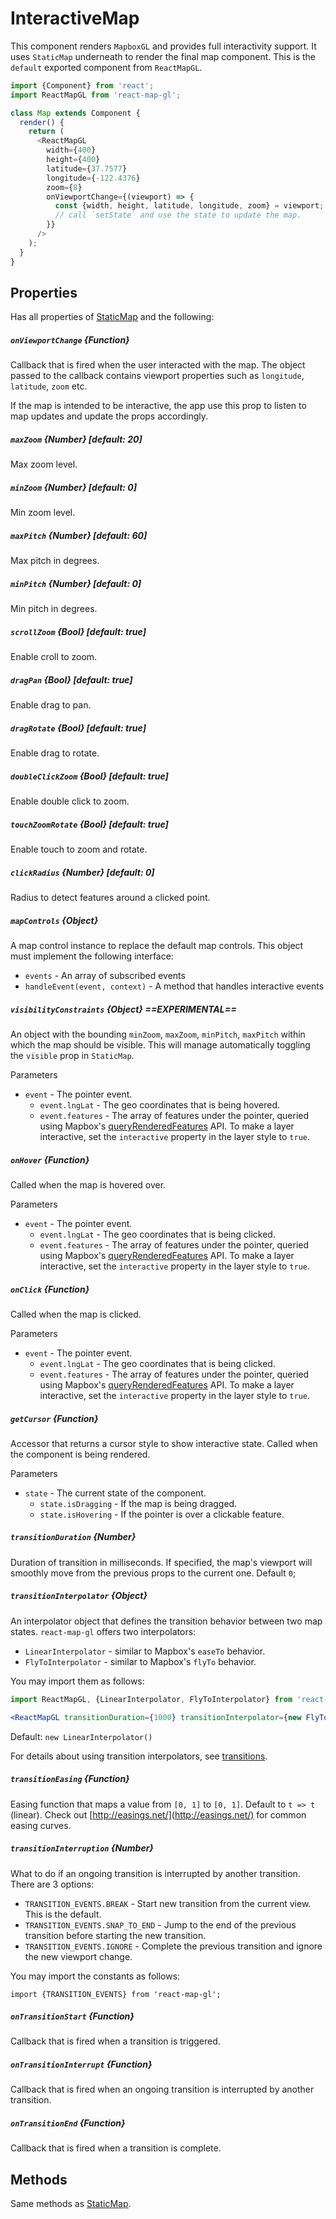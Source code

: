 # InteractiveMap

This component renders `MapboxGL` and provides full interactivity support.
It uses `StaticMap` underneath to render the final map component.
This is the `default` exported component from `ReactMapGL`.

```js
import {Component} from 'react';
import ReactMapGL from 'react-map-gl';

class Map extends Component {
  render() {
    return (
      <ReactMapGL
        width={400}
        height={400}
        latitude={37.7577}
        longitude={-122.4376}
        zoom={8}
        onViewportChange={(viewport) => {
          const {width, height, latitude, longitude, zoom} = viewport;
          // call `setState` and use the state to update the map.
        }}
      />
    );
  }
}
```

## Properties

Has all properties of [StaticMap](/docs/components/static-map.md) and the following:

##### `onViewportChange` {Function}
Callback that is fired when the user interacted with the map.
The object passed to the callback contains viewport properties such as
`longitude`, `latitude`, `zoom` etc.

If the map is intended to be interactive, the app use this prop to listen to
map updates and update the props accordingly.

##### `maxZoom` {Number} [default: 20]
Max zoom level.

##### `minZoom` {Number} [default: 0]
Min zoom level.

##### `maxPitch` {Number} [default: 60]
Max pitch in degrees.

##### `minPitch` {Number} [default: 0]
Min pitch in degrees.

##### `scrollZoom` {Bool} [default: true]
Enable croll to zoom.

##### `dragPan` {Bool} [default: true]
Enable drag to pan.

##### `dragRotate` {Bool} [default: true]
Enable drag to rotate.

##### `doubleClickZoom` {Bool} [default: true]
Enable double click to zoom.

##### `touchZoomRotate` {Bool} [default: true]
Enable touch to zoom and rotate.

##### `clickRadius` {Number} [default: 0]
Radius to detect features around a clicked point.

##### `mapControls` {Object}
A map control instance to replace the default map controls.
This object must implement the following interface:

- `events` - An array of subscribed events
- `handleEvent(event, context)` - A method that handles interactive events

##### `visibilityConstraints` {Object} ==EXPERIMENTAL==
An object with the bounding `minZoom`, `maxZoom`, `minPitch`, `maxPitch` within
which the map should be visible. This will manage automatically toggling the
`visible` prop in `StaticMap`.

Parameters
- `event` - The pointer event.
  + `event.lngLat` - The geo coordinates that is being hovered.
  + `event.features` - The array of features under the pointer, queried using Mapbox's
    [queryRenderedFeatures](https://www.mapbox.com/mapbox-gl-js/api/#Map#queryRenderedFeatures) API.
    To make a layer interactive, set the `interactive` property in the layer style to `true`.

##### `onHover` {Function}
Called when the map is hovered over.

Parameters
- `event` - The pointer event.
  + `event.lngLat` - The geo coordinates that is being clicked.
  + `event.features` - The array of features under the pointer, queried using Mapbox's
    [queryRenderedFeatures](https://www.mapbox.com/mapbox-gl-js/api/#Map#queryRenderedFeatures) API.
    To make a layer interactive, set the `interactive` property in the layer style to `true`.

##### `onClick` {Function}
Called when the map is clicked.

Parameters
- `event` - The pointer event.
  + `event.lngLat` - The geo coordinates that is being clicked.
  + `event.features` - The array of features under the pointer, queried using Mapbox's
    [queryRenderedFeatures](https://www.mapbox.com/mapbox-gl-js/api/#Map#queryRenderedFeatures) API.
    To make a layer interactive, set the `interactive` property in the layer style to `true`.

##### `getCursor` {Function}
Accessor that returns a cursor style to show interactive state. Called when the component is being rendered.

Parameters
- `state` - The current state of the component.
  + `state.isDragging` - If the map is being dragged.
  + `state.isHovering` - If the pointer is over a clickable feature.

##### `transitionDuration` {Number}
Duration of transition in milliseconds. If specified, the map's viewport will smoothly move from the previous props to the current one. Default `0`;

##### `transitionInterpolator` {Object}
An interpolator object that defines the transition behavior between two map states. `react-map-gl` offers two interpolators:
- `LinearInterpolator` - similar to Mapbox's `easeTo` behavior.
- `FlyToInterpolator` - similar to Mapbox's `flyTo` behavior.

You may import them as follows:
```jsx
import ReactMapGL, {LinearInterpolator, FlyToInterpolator} from 'react-map-gl';

<ReactMapGL transitionDuration={1000} transitionInterpolator={new FlyToInterpolator()}>
```

Default: `new LinearInterpolator()`

For details about using transition interpolators, see [transitions](/docs/user-guide/transitions.md).

##### `transitionEasing` {Function}
Easing function that maps a value from `[0, 1]` to `[0, 1]`. Default to `t => t` (linear). Check out [http://easings.net/](http://easings.net/) for common easing curves.

##### `transitionInterruption` {Number}
What to do if an ongoing transition is interrupted by another transition. There are 3 options:
- `TRANSITION_EVENTS.BREAK` - Start new transition from the current view. This is the default.
- `TRANSITION_EVENTS.SNAP_TO_END` - Jump to the end of the previous transition before starting the new transition.
- `TRANSITION_EVENTS.IGNORE` - Complete the previous transition and ignore the new viewport change.

You may import the constants as follows:
```
import {TRANSITION_EVENTS} from 'react-map-gl';
```

##### `onTransitionStart` {Function}

Callback that is fired when a transition is triggered.

##### `onTransitionInterrupt` {Function}
Callback that is fired when an ongoing transition is interrupted by another transition.

##### `onTransitionEnd` {Function}

Callback that is fired when a transition is complete.

## Methods

Same methods as [StaticMap](/docs/components/static-map.md).
